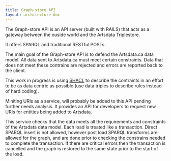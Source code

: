 ```yaml
---
title: Graph-store API
layout: architecture-doc
---
```


The Graph-store API is an API server (built with RAILS) that acts as a gateway between the ouside world and the Artsdata Triplestore.

It offers SPARQL and traditional RESTful POSTs. 

The main goal of the Graph-store API is to defend the Artsdata.ca data model.  All data sent to Artsdata.ca must meet certain constraints. Data that does not meet these contrains are rejected and errors are reported back to the client.

This work in progress is using [SHACL](https://www.w3.org/TR/shacl/) to describe the contraints in an effort to be as data centric as possible (use data triples to describe rules instead of hard coding).

Miniting URIs as a service, will probably be added to this API pending further needs analysis. It provides an API for developers to request new URIs for entities being added to Artsdata. 

This service checks that the data meets all the requirements and constraints of the Artsdata data model. Each load is treated like a transaction.  Direct SPARQL insert is not allowed, however post load SPARQL transforms are allowed for the graph, and are done prior to checking the constrains needed to complete the transaction.  If there are critical errors then the transaction is cancelled and the graph is restored to the same state prior to the start of the load.

